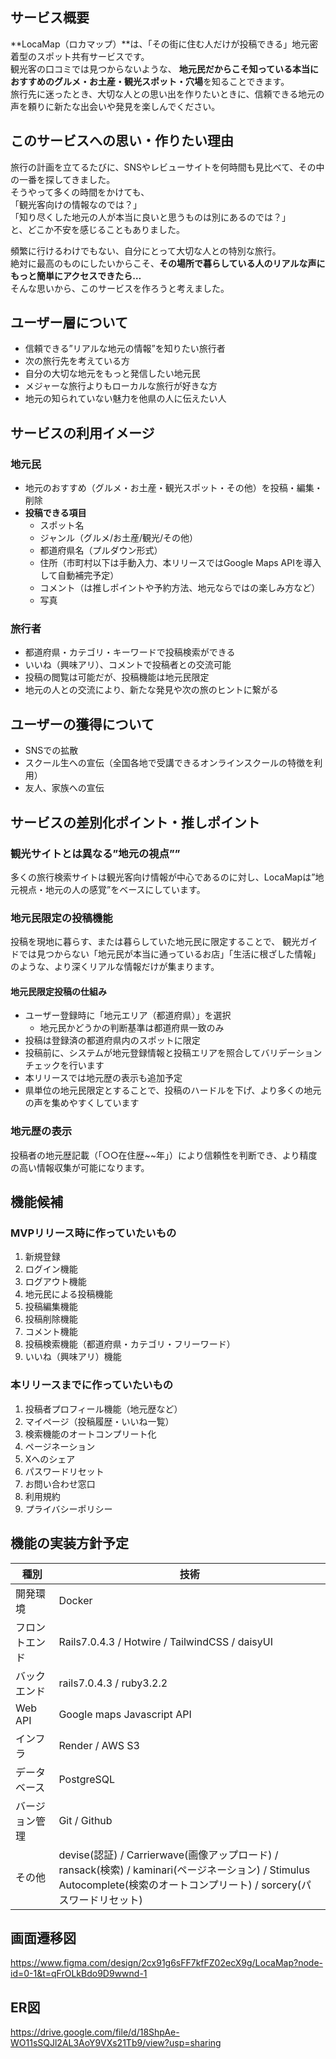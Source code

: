 ## サービス概要

**LocaMap（ロカマップ）**は、「その街に住む人だけが投稿できる」地元密着型のスポット共有サービスです。  
観光客の口コミでは見つからないような、 **地元民だからこそ知っている本当におすすめのグルメ・お土産・観光スポット・穴場**を知ることできます。  
旅行先に迷ったとき、大切な人との思い出を作りたいときに、信頼できる地元の声を頼りに新たな出会いや発見を楽しんでください。

## このサービスへの思い・作りたい理由

旅行の計画を立てるたびに、SNSやレビューサイトを何時間も見比べて、その中の一番を探してきました。  
そうやって多くの時間をかけても、  
「観光客向けの情報なのでは？」  
「知り尽くした地元の人が本当に良いと思うものは別にあるのでは？」  
と、どこか不安を感じることもありました。  

頻繁に行けるわけでもない、自分にとって大切な人との特別な旅行。  
絶対に最高のものにしたいからこそ、**その場所で暮らしている人のリアルな声にもっと簡単にアクセスできたら…**  
そんな思いから、このサービスを作ろうと考えました。  

## ユーザー層について

- 信頼できる”リアルな地元の情報”を知りたい旅行者
- 次の旅行先を考えている方
- 自分の大切な地元をもっと発信したい地元民
- メジャーな旅行よりもローカルな旅行が好きな方
- 地元の知られていない魅力を他県の人に伝えたい人

## サービスの利用イメージ

### 地元民

- 地元のおすすめ（グルメ・お土産・観光スポット・その他）を投稿・編集・削除
- **投稿できる項目**
  - スポット名
  - ジャンル（グルメ/お土産/観光/その他）
  - 都道府県名（プルダウン形式）
  - 住所（市町村以下は手動入力、本リリースではGoogle Maps APIを導入して自動補完予定）
  - コメント（は推しポイントや予約方法、地元ならではの楽しみ方など）
  - 写真

### 旅行者

- 都道府県・カテゴリ・キーワードで投稿検索ができる
- いいね（興味アリ）、コメントで投稿者との交流可能
- 投稿の閲覧は可能だが、投稿機能は地元民限定
- 地元の人との交流により、新たな発見や次の旅のヒントに繋がる

## ユーザーの獲得について

- SNSでの拡散
- スクール生への宣伝（全国各地で受講できるオンラインスクールの特徴を利用）
- 友人、家族への宣伝

## サービスの差別化ポイント・推しポイント

### 観光サイトとは異なる”地元の視点””
多くの旅行検索サイトは観光客向け情報が中心であるのに対し、LocaMapは”地元視点・地元の人の感覚”をベースにしています。

### 地元民限定の投稿機能
投稿を現地に暮らす、または暮らしていた地元民に限定することで、
観光ガイドでは見つからない「地元民が本当に通っているお店」「生活に根ざした情報」のような、より深くリアルな情報だけが集まります。

#### 地元民限定投稿の仕組み
- ユーザー登録時に「地元エリア（都道府県）」を選択
  - 地元民かどうかの判断基準は都道府県一致のみ
- 投稿は登録済の都道府県内のスポットに限定
- 投稿前に、システムが地元登録情報と投稿エリアを照合してバリデーションチェックを行います
- 本リリースでは地元歴の表示も追加予定
- 県単位の地元民限定とすることで、投稿のハードルを下げ、より多くの地元の声を集めやすくしています  

### 地元歴の表示
投稿者の地元歴記載（「○○在住歴~~年」）により信頼性を判断でき、より精度の高い情報収集が可能になります。

## 機能候補

### MVPリリース時に作っていたいもの

1. 新規登録
2. ログイン機能
3. ログアウト機能
4. 地元民による投稿機能
5. 投稿編集機能
6. 投稿削除機能
7. コメント機能
8. 投稿検索機能（都道府県・カテゴリ・フリーワード）
9. いいね（興味アリ）機能

### 本リリースまでに作っていたいもの

1. 投稿者プロフィール機能（地元歴など）
2. マイページ（投稿履歴・いいね一覧）
3. 検索機能のオートコンプリート化
4. ページネーション
5. Xへのシェア
6. パスワードリセット
7. お問い合わせ窓口
8. 利用規約
9. プライバシーポリシー

## 機能の実装方針予定

| 種別 | 技術 |
| ------ | ------ |
| 開発環境 | Docker |
| フロントエンド | Rails7.0.4.3 / Hotwire / TailwindCSS / daisyUI |
| バックエンド | rails7.0.4.3 / ruby3.2.2 |
| Web API | Google maps Javascript API | 
| インフラ | Render / AWS S3 |
| データベース | PostgreSQL |
| バージョン管理 | Git / Github |
| その他 | devise(認証) / Carrierwave(画像アップロード) / ransack(検索) / kaminari(ページネーション) / Stimulus Autocomplete(検索のオートコンプリート) / sorcery(パスワードリセット) | 

## 画面遷移図

https://www.figma.com/design/2cx91g6sFF7kfFZ02ecX9g/LocaMap?node-id=0-1&t=qFrOLkBdo9D9wwnd-1

## ER図
https://drive.google.com/file/d/18ShpAe-WO11sSQJl2AL3AoY9VXs21Tb9/view?usp=sharing
